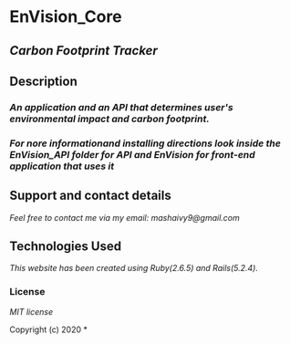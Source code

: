 # EnVision_Core
## _Carbon Footprint Tracker_
## Description
### _An application and an API that determines user's environmental impact and carbon footprint._
### _For nore informationand installing directions look inside the EnVision_API folder for API and EnVision for front-end application that uses it_

## Support and contact details
_Feel free to contact me via my email:
mashaivy9@gmail.com_

## Technologies Used
_This website has been created using Ruby(2.6.5) and Rails(5.2.4)._

### License
_MIT license_

Copyright (c) 2020 *


